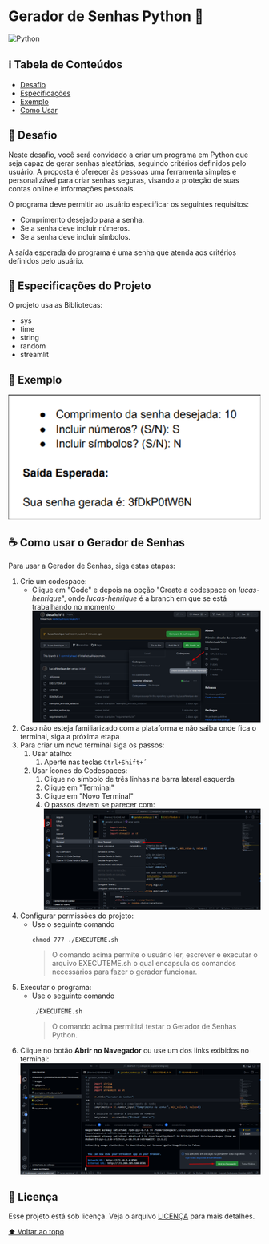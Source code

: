 # Gerador de Senhas Python 🐍

![Python](https://img.shields.io/badge/Python-3776AB?style=for-the-badge&logo=python&logoColor=white)

## ℹ Tabela de Conteúdos
- [Desafio](#dart-desafio)
- [Especificações](#-especificações-do-projeto)
- [Exemplo](#-exemplo)
- [Como Usar](#-como-usar-o-gerador-de-senhas)

## :dart: Desafio

Neste desafio, você será convidado a criar um programa em Python que seja capaz de gerar senhas aleatórias, seguindo critérios definidos pelo usuário. A proposta é oferecer às pessoas uma ferramenta simples e personalizável para criar senhas seguras, visando a proteção de suas contas online e informações pessoais.

O programa deve permitir ao usuário especificar os seguintes requisitos:

- Comprimento desejado para a senha.
- Se a senha deve incluir números.
- Se a senha deve incluir símbolos.

A saída esperada do programa é uma senha que atenda aos critérios definidos pelo usuário.

## 📃 Especificações do Projeto

O projeto usa as Bibliotecas:
- sys
- time
- string
- random
- streamlit

## 📝 Exemplo

![Exmplo Desafio](images/exemplo.png)

## ☕ Como usar o Gerador de Senhas

Para usar a Gerador de Senhas, siga estas etapas:

1. Crie um codespace:
    * Clique em "Code" e depois na opção "Create a codespace on _lucas-henrique_", onde _lucas-henrique_ é a branch em que se está trabalhando no momento </br>
    ![Criar Codespace](images/criar_codespace.png)
1. Caso não esteja familiarizado com a plataforma e não saiba onde fica o terminal, siga a próxima etapa
1. Para criar um novo terminal siga os passos:
   1. Usar atalho:
      1. Aperte nas teclas ```Ctrl+Shift+´```
   1. Usar ícones do Codespaces:
      1. Clique no símbolo de três linhas na barra lateral esquerda
      1. Clique em "Terminal"
      1. Clique em "Novo Terminal"
      1. O passos devem se parecer com:
         ![Criar Terminal](images/criar_terminal.png)
1. Configurar permissões do projeto:
      * Use o seguinte comando
        ```shell
        chmod 777 ./EXECUTEME.sh
        ```
        > O comando acima permite o usuário ler, escrever e executar o arquivo EXECUTEME.sh o qual encapsula os comandos necessários para fazer o gerador funcionar.
1. Executar o programa:
      * Use o seguinte comando
        ```shell
        ./EXECUTEME.sh
        ```
        > O comando acima permitirá testar o Gerador de Senhas Python.
1. Clique no botão __Abrir no Navegador__ ou use um dos links exibidos no terminal:
   ![Usar Gerador](images/usar_gerador.png)

## 📝 Licença

Esse projeto está sob licença. Veja o arquivo [LICENÇA](LICENSE) para mais detalhes.

[⬆ Voltar ao topo](#gerador-de-senhas-python-)<br>
